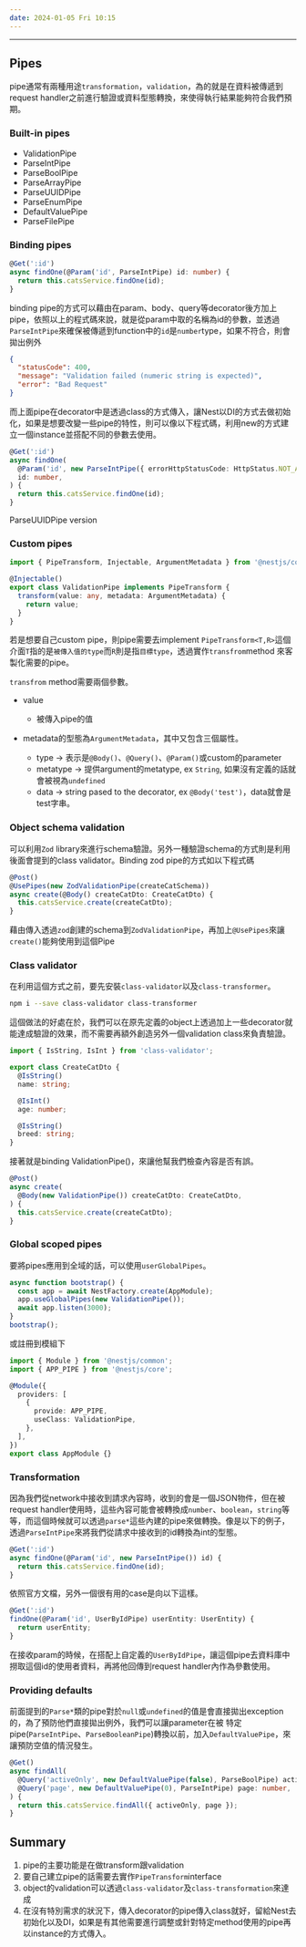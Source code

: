 ```yaml
---
date: 2024-01-05 Fri 10:15
---
```

---

## Pipes

pipe通常有兩種用途`transformation`，`validation`，為的就是在資料被傳遞到request handler之前進行驗證或資料型態轉換，來使得執行結果能夠符合我們預期。

### Built-in pipes
+ ValidationPipe
+ ParseIntPipe
+ ParseBoolPipe
+ ParseArrayPipe
+ ParseUUIDPipe
+ ParseEnumPipe
+ DefaultValuePipe
+ ParseFilePipe

### Binding pipes
```typescript
@Get(':id')
async findOne(@Param('id', ParseIntPipe) id: number) {
  return this.catsService.findOne(id);
}
```

binding pipe的方式可以藉由在param、body、query等decorator後方加上pipe，依照以上的程式碼來說，就是從param中取的名稱為id的參數，並透過`ParseIntPipe`來確保被傳遞到function中的`id`是`number`type，如果不符合，則會拋出例外
```json
{
  "statusCode": 400,
  "message": "Validation failed (numeric string is expected)",
  "error": "Bad Request"
}
```

而上面pipe在decorator中是透過class的方式傳入，讓Nest以DI的方式去做初始化，如果是想要改變一些pipe的特性，則可以像以下程式碼，利用new的方式建立一個instance並搭配不同的參數去使用。

```typescript
@Get(':id')
async findOne(
  @Param('id', new ParseIntPipe({ errorHttpStatusCode: HttpStatus.NOT_ACCEPTABLE }))
  id: number,
) {
  return this.catsService.findOne(id);
}
```

ParseUUIDPipe version

### Custom pipes

```typescript
import { PipeTransform, Injectable, ArgumentMetadata } from '@nestjs/common';

@Injectable()
export class ValidationPipe implements PipeTransform {
  transform(value: any, metadata: ArgumentMetadata) {
    return value;
  }
}
```

若是想要自己custom pipe，則pipe需要去implement `PipeTransform<T,R>`這個介面`T`指的是`被傳入值的type`而`R`則是指`目標type`，透過實作`transfrom`method 來客製化需要的pipe。

`transfrom` method需要兩個參數。

+ value 
	+ 被傳入pipe的值

+ metadata的型態為`ArgumentMetadata`，其中又包含三個屬性。
	+ type         -> 表示是`@Body()`、`@Query()`、`@Param()`或custom的parameter
	+ metatype -> 提供argument的metatype, ex `String`, 如果沒有定義的話就會被視為`undefined`
	+ data         -> string pased to the decorator, ex `@Body('test')`，data就會是test字串。
### Object schema validation

可以利用`Zod` library來進行schema驗證。另外一種驗證schema的方式則是利用後面會提到的class validator。Binding zod pipe的方式如以下程式碼

```typescript
@Post()
@UsePipes(new ZodValidationPipe(createCatSchema))
async create(@Body() createCatDto: CreateCatDto) {
  this.catsService.create(createCatDto);
}
```

藉由傳入透過`zod`創建的schema到`ZodValidationPipe`，再加上`@UsePipes`來讓`create()`能夠使用到這個Pipe
### Class validator

在利用這個方式之前，要先安裝`class-validator`以及`class-transformer`。
```sh
npm i --save class-validator class-transformer
```

這個做法的好處在於，我們可以在原先定義的object上透過加上一些decorator就能達成驗證的效果，而不需要再額外創造另外一個validation class來負責驗證。

```typescript
import { IsString, IsInt } from 'class-validator';

export class CreateCatDto {
  @IsString()
  name: string;

  @IsInt()
  age: number;

  @IsString()
  breed: string;
}
```

接著就是binding ValidationPipe()，來讓他幫我們檢查內容是否有誤。

```typescript
@Post()
async create(
  @Body(new ValidationPipe()) createCatDto: CreateCatDto,
) {
  this.catsService.create(createCatDto);
}
```

### Global scoped pipes

要將pipes應用到全域的話，可以使用`userGlobalPipes`。
```typescript
async function bootstrap() {
  const app = await NestFactory.create(AppModule);
  app.useGlobalPipes(new ValidationPipe());
  await app.listen(3000);
}
bootstrap();
```

或註冊到模組下
```typescript
import { Module } from '@nestjs/common';
import { APP_PIPE } from '@nestjs/core';

@Module({
  providers: [
    {
      provide: APP_PIPE,
      useClass: ValidationPipe,
    },
  ],
})
export class AppModule {}
```

### Transformation

因為我們從network中接收到請求內容時，收到的會是一個JSON物件，但在被request handler使用時，這些內容可能會被轉換成`number`、`boolean`，`string`等等，而這個時候就可以透過`parse*`這些內建的pipe來做轉換。像是以下的例子，透過`ParseIntPipe`來將我們從請求中接收到的id轉換為int的型態。

```typescript
@Get(':id')
async findOne(@Param('id', new ParseIntPipe()) id) {
  return this.catsService.findOne(id);
}
```


依照官方文檔，另外一個很有用的case是向以下這樣。

```typescript
@Get(':id')
findOne(@Param('id', UserByIdPipe) userEntity: UserEntity) {
  return userEntity;
}
```

在接收param的時候，在搭配上自定義的`UserByIdPipe`，讓這個pipe去資料庫中撈取這個id的使用者資料，再將他回傳到request handler內作為參數使用。

### Providing defaults

前面提到的`Parse*`類的pipe對於`null`或`undefined`的值是會直接拋出exception的，為了預防他們直接拋出例外，我們可以讓parameter在被 特定pipe(`ParseIntPipe`、`ParseBooleanPipe`)轉換以前，加入`DefaultValuePipe`，來讓預防空值的情況發生。

```typescript
@Get()
async findAll(
  @Query('activeOnly', new DefaultValuePipe(false), ParseBoolPipe) activeOnly: boolean,
  @Query('page', new DefaultValuePipe(0), ParseIntPipe) page: number,
) {
  return this.catsService.findAll({ activeOnly, page });
}
```

## Summary

1. pipe的主要功能是在做transform跟validation
2. 要自己建立pipe的話需要去實作`PipeTransform`interface
3. object的validation可以透過`class-validator`及`class-transformation`來達成
4. 在沒有特別需求的狀況下，傳入decorator的pipe傳入class就好，留給Nest去初始化以及DI，如果是有其他需要進行調整或針對特定method使用的pipe再以instance的方式傳入。
